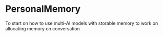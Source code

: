 # PersonalMemory
To start on how to use multi-AI models with storable memory to work on allocating memory on conversation
